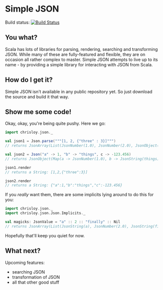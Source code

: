 Simple JSON
===========

Build status:
[![Build Status](https://travis-ci.org/chrisloy/simple-json.png?branch=master)](https://travis-ci.org/chrisloy/simple-json)

You what?
---------

Scala has lots of libraries for parsing, rendering, searching and transforming JSON. While many of these are fully-featured and flexible, they are on occasion all rather complex to master. Simple JSON attempts to live up to its name - by providing a simple library for interacting with JSON from Scala.

How do I get it?
----------------

Simple JSON isn't available in any public repository yet. So just download the source and build it that way.

Show me some code!
------------------

Okay, okay, you're being quite pushy. Here we go:

```scala
import chrisloy.json._

val json1 = Json.parse("""[1, 2, {"three" : 3}]""")
// returns JsonArray(List(JsonNumber(1.0), JsonNumber(2.0), JsonObject(Map(three -> JsonNumber(3.0)))))

val json2 = Json("a" -> 1, "b" -> "things", c -> -123.456)
// returns JsonObject(Map(a -> JsonNumber(1.0), b -> JsonString(things), c -> JsonNumber(-123.456)))

json1.render
// returns a String: [1,2,{"three":3}]

json2.render
// returns a String: {"a":1,"b":"things","c":-123.456}
```

If you *really* want them, there are some implicits lying around to do this for you:

```scala
import chrisloy.json._
import chrisloy.json.Json.Implicits._

val magicks: JsonValue = "a" :: 2 :: "finally" :: Nil
// returns JsonArray(List(JsonString(a), JsonNumber(2.0), JsonString(finally)))
```

Hopefully that'll keep you quiet for now.

What next?
----------

Upcoming features:
 - searching JSON
 - transformation of JSON
 - all that other good stuff
